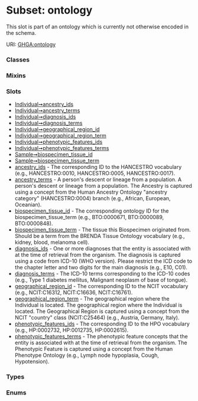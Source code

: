 
# Subset: ontology


This slot is part of an ontology which is currently not otherwise encoded in the schema.

URI: [GHGA:ontology](https://w3id.org/GHGA/ontology)


### Classes


### Mixins


### Slots

 * [Individual➞ancestry_ids](Individual_ancestry_ids.md)
 * [Individual➞ancestry_terms](Individual_ancestry_terms.md)
 * [Individual➞diagnosis_ids](Individual_diagnosis_ids.md)
 * [Individual➞diagnosis_terms](Individual_diagnosis_terms.md)
 * [Individual➞geographical_region_id](Individual_geographical_region_id.md)
 * [Individual➞geographical_region_term](Individual_geographical_region_term.md)
 * [Individual➞phenotypic_features_ids](Individual_phenotypic_features_ids.md)
 * [Individual➞phenotypic_features_terms](Individual_phenotypic_features_terms.md)
 * [Sample➞biospecimen_tissue_id](Sample_biospecimen_tissue_id.md)
 * [Sample➞biospecimen_tissue_term](Sample_biospecimen_tissue_term.md)
 * [ancestry_ids](ancestry_ids.md) - The corresponding ID to the HANCESTRO vocabulary (e.g., HANCESTRO:0010, HANCESTRO:0005, HANCESTRO:0017).
 * [ancestry_terms](ancestry_terms.md) - A person's descent or lineage from a population. A person's descent or lineage from a population. The Ancestry is captured using a concept from the Human Ancestry Ontology "ancestry category" (HANCESTRO:0004) branch (e.g., African, European, Oceanian).
 * [biospecimen_tissue_id](biospecimen_tissue_id.md) - The corresponding ontology ID for the biospecimen_tissue_term (e.g., BTO:0000671, BTO:0000089, BTO:0000848).
 * [biospecimen_tissue_term](biospecimen_tissue_term.md) - The tissue this Biospecimen originated from. Should be a term from the BRENDA Tissue Ontology vocabulary (e.g., kidney, blood, melanoma cell).
 * [diagnosis_ids](diagnosis_ids.md) - One or more diagnoses that the entity is associated with at the time of retrieval from the organism. The diagnosis is captured using a code from ICD-10 (WHO version). Please restrict the ICD code to the chapter letter and two digits for the main diagnosis (e.g., E10, C01).
 * [diagnosis_terms](diagnosis_terms.md) - The ICD-10 terms corresponding to the ICD-10 codes (e.g., Type 1 diabetes mellitus, Malignant neoplasm of base of tongue).
 * [geographical_region_id](geographical_region_id.md) - The corresponding ID to the NCIT vocabulary (e.g., NCIT:C16312, NCIT:C16636, NCIT:C16761).
 * [geographical_region_term](geographical_region_term.md) - The geographical region where the Individual is located. The geographical region where the Individual is located. The Geographical Region is captured using a concept from the NCIT "country" class (NCIT:C25464) (e.g., Austria, Germany, Italy).
 * [phenotypic_features_ids](phenotypic_features_ids.md) - The corresponding ID to the HPO vocabulary (e.g., HP:0002732, HP:0012735, HP:0002615).
 * [phenotypic_features_terms](phenotypic_features_terms.md) - The phenotypic feature concepts that the entity is associated with at the time of retrieval from the organism. The Phenotypic Feature is captured using a concept from the Human Phenotype Ontology (e.g., Lymph node hypoplasia, Cough, Hypotension).

### Types


### Enums

